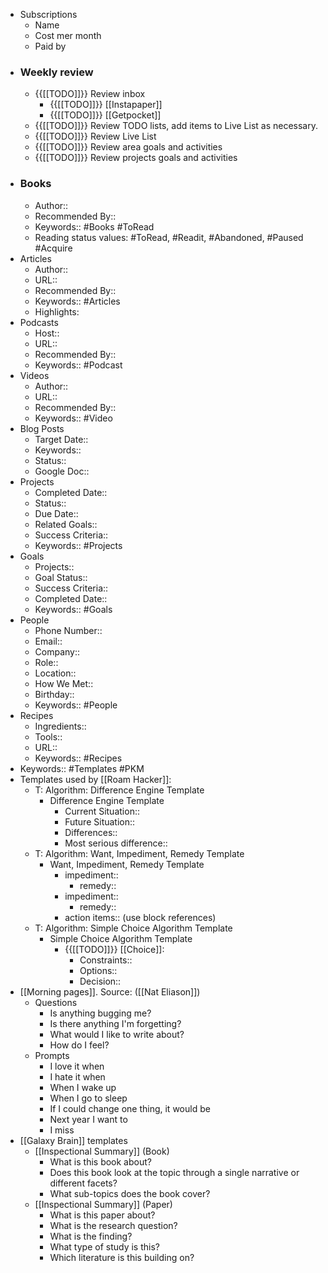 - Subscriptions
    - Name
    - Cost mer month
    - Paid by
- ### Weekly review
    - {{[[TODO]]}} Review inbox
        - {{[[TODO]]}} [[Instapaper]]
        - {{[[TODO]]}} [[Getpocket]]
    - {{[[TODO]]}} Review TODO lists, add items to Live List as necessary.
    - {{[[TODO]]}} Review Live List 
    - {{[[TODO]]}} Review area goals and activities
    - {{[[TODO]]}} Review projects goals and activities
- ### Books
    - Author::
    - Recommended By:: 
    - Keywords:: #Books #ToRead
    - Reading status values: #ToRead, #Readit, #Abandoned, #Paused #Acquire
- Articles
    - Author::
    - URL::
    - Recommended By:: 
    - Keywords:: #Articles
    - Highlights:
- Podcasts
    - Host::
    - URL::
    - Recommended By:: 
    - Keywords:: #Podcast
- Videos
    - Author:: 
    - URL::
    - Recommended By:: 
    - Keywords:: #Video
- Blog Posts
    - Target Date::
    - Keywords::
    - Status::
    - Google Doc::
- Projects
    - Completed Date::
    - Status::
    - Due Date::
    - Related Goals::
    - Success Criteria:: 
    - Keywords:: #Projects
- Goals
    - Projects:: 
    - Goal Status:: 
    - Success Criteria:: 
    - Completed Date::
    - Keywords:: #Goals
- People
    - Phone Number::
    - Email::
    - Company:: 
    - Role:: 
    - Location::
    - How We Met::
    - Birthday::
    - Keywords:: #People
- Recipes
    - Ingredients::
    - Tools::
    - URL:: 
    - Keywords:: #Recipes
- Keywords:: #Templates #PKM
- Templates used by [[Roam Hacker]]:
    - T: Algorithm: Difference Engine Template
        - Difference Engine Template
            - Current Situation::
            - Future Situation:: 
            - Differences::
            - Most serious difference::
    - T: Algorithm: Want, Impediment, Remedy Template
        - Want, Impediment, Remedy Template
            - impediment::
                - remedy::
            - impediment::
                - remedy::
            - action items:: (use block references)
    - T: Algorithm: Simple Choice Algorithm Template
        - Simple Choice Algorithm Template
            - {{[[TODO]]}} [[Choice]]:
                - Constraints::
                - Options::
                - Decision::
- [[Morning pages]]. Source:  ([[Nat Eliason]])
    - Questions
        - Is anything bugging me?
        - Is there anything I'm forgetting?
        - What would I like to write about?
        - How do I feel?
    - Prompts
        - I love it when
        - I hate it when
        - When I wake up 
        - When I go to sleep
        - If I could change one thing, it would be
        - Next year I want to
        - I miss
- [[Galaxy Brain]] templates
    - [[Inspectional Summary]] (Book)
        - What is this book about?
        - Does this book look at the topic through a single narrative or different facets?
        - What sub-topics does the book cover?
    - [[Inspectional Summary]] (Paper)
        - What is this paper about?
        - What is the research question?
        - What is the finding?
        - What type of study is this?
        - Which literature is this building on?
